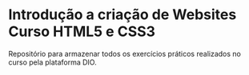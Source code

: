 # Introdução a criação de Websites Curso HTML5 e CSS3

Repositório para armazenar todos os exercícios práticos realizados no curso pela plataforma DIO.